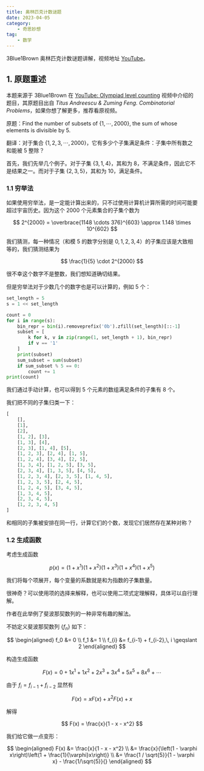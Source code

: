 ```yaml
---
title: 奥林匹克计数谜题
date: 2023-04-05
category:
    - 奇思妙想
tag:
    - 数学
---
```


3Blue1Brown 奥林匹克计数谜题讲解，视频地址 [YouTube](https://www.youtube.com/watch?v=bOXCLR3Wric&t=8s)。

<!-- more -->

## 1. 原题重述

本题来源于 3Blue1Brown 在 [YouTube: Olympiad level counting](https://www.youtube.com/watch?v=bOXCLR3Wric&t=8s) 视频中介绍的题目，其原题目出自 *Titus Andreescu & Zuming Feng. Combinatorial Problems*，如果你想了解更多，推荐看原视频。

原题：Find the number of subsets of $\{1,\,\cdots,\,2000\}$, the sum of whose elements is divisible by $5$.

翻译：对于集合 $\{1,\,2,\,3,\,\cdots,\,2000\}$，它有多少个子集满足条件：子集中所有数之和能被 $5$ 整除？

首先，我们先举几个例子。对于子集 $\{3,\,1,\,4\}$，其和为 $8$，不满足条件，因此它不是结果之一。而对于子集 $\{2,\,3,\,5\}$，其和为 $10$，满足条件。

### 1.1 穷举法

如果使用穷举法，是一定能计算出来的，只不过使用计算机计算所需的时间可能要超过宇宙历史。因为这个 $2000$ 个元素集合的子集个数为

$$
2^{2000} = \overbrace{1148 \cdots 376}^{603}
\approx 1.148 \times 10^{602}
$$

我们猜测，每一种情况（和模 $5$ 的数字分别是 $0,\,1,\,2,\,3,\,4$）的子集应该是大致相等的，我们猜测结果为

$$
\frac{1}{5} \cdot 2^{2000}
$$

很不幸这个数字不是整数，我们想知道确切结果。

但是穷举法对于少数几个的数字也是可以计算的，例如 $5$ 个：

```python
set_length = 5
s = 1 << set_length

count = 0
for i in range(s):
    bin_repr = bin(i).removeprefix('0b').zfill(set_length)[::-1]
    subset = [
        k for k, v in zip(range(1, set_length + 1), bin_repr)
        if v == '1'
    ]
    print(subset)
    sum_subset = sum(subset)
    if sum_subset % 5 == 0:
        count += 1
print(count)
```

我们通过手动计算，也可以得到 $5$ 个元素的数组满足条件的子集有 $8$ 个。

我们把不同的子集归类一下：

```python
[
    [],
    [1],
    [2],
    [1, 2], [3],
    [1, 3], [4],
    [2, 3], [1, 4], [5],
    [1, 2, 3], [2, 4], [1, 5],
    [1, 2, 4], [3, 4], [2, 5],
    [1, 3, 4], [1, 2, 5], [3, 5],
    [2, 3, 4], [1, 3, 5], [4, 5],
    [1, 2, 3, 4], [2, 3, 5], [1, 4, 5],
    [1, 2, 3, 5], [2, 4, 5],
    [1, 2, 4, 5], [3, 4, 5],
    [1, 3, 4, 5],
    [2, 3, 4, 5],
    [1, 2, 3, 4, 5]
]
```

和相同的子集被安排在同一行，计算它们的个数，发现它们居然存在某种对称？

### 1.2 生成函数

考虑生成函数

$$
p\left(x\right) = \left(1 + x^1\right)\left(1 + x^2\right)\left(1 + x^3\right)\left(1 + x^4\right)\left(1 + x^5\right)
$$

我们将每个项展开，每个变量的系数就是和为指数的子集数量。

很神奇？可以使用项的选择来解释，也可以使用二项式定理解释，具体可以自行理解。

<!-- **生成函数** -->

作者在此举例了斐波那契数列的一种非常有趣的解法。

不妨定义斐波那契数列 $\{f_n\}$ 如下：

$$
\begin{aligned}
    f_0 &= 0 \\
    f_1 &= 1 \\
    f_{i} &= f_{i-1} + f_{i-2},\, i \geqslant 2
\end{aligned}
$$

构造生成函数

$$
F(x) = 0 + 1x^1 + 1x^2 + 2x^3 + 3x^4 + 5x^5 + 8x^6 + \cdots
$$

由于 $f_{i} = f_{i-1} + f_{i-2}$ 显然有

$$
F(x) = xF(x) + x^2F(x) + x
$$

解得

$$
F(x) = \frac{x}{1 - x - x^2}
$$

我们给它做一点变形：

$$
\begin{aligned}
    F(x) &= \frac{x}{1 - x - x^2} \\
    &= \frac{x}{\left(1 - \varphi x\right)\left(1 + \frac{1}{\varphi}x\right)} \\
    &= \frac{1 / \sqrt{5}}{1 - \varphi x} - \frac{1/\sqrt{5}}{}
\end{aligned}
$$

<!-- [^1]: <https://puzzlingthroughmed.com/olympiad-counting-puzzle/> -->
